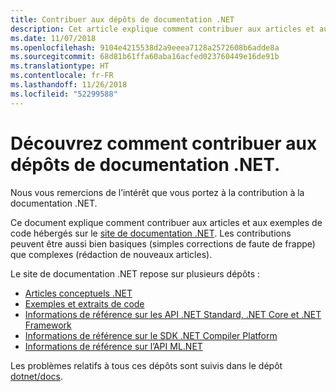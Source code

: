 ```yaml
---
title: Contribuer aux dépôts de documentation .NET
description: Cet article explique comment contribuer aux articles et aux exemples de code dans les dépôts qui constituent la documentation .NET.
ms.date: 11/07/2018
ms.openlocfilehash: 9104e4215538d2a9eeea7128a2572608b6adde8a
ms.sourcegitcommit: 68d81b61ffa60aba16acfed023760449e16de91b
ms.translationtype: HT
ms.contentlocale: fr-FR
ms.lasthandoff: 11/26/2018
ms.locfileid: "52299588"
---
```

# <a name="learn-how-to-contribute-to-the-net-docs-repositories"></a>Découvrez comment contribuer aux dépôts de documentation .NET.

Nous vous remercions de l’intérêt que vous portez à la contribution à la documentation .NET.

Ce document explique comment contribuer aux articles et aux exemples de code hébergés sur le [site de documentation .NET](https://docs.microsoft.com/dotnet). Les contributions peuvent être aussi bien basiques (simples corrections de faute de frappe) que complexes (rédaction de nouveaux articles).

Le site de documentation .NET repose sur plusieurs dépôts :

- [Articles conceptuels .NET](https://github.com/dotnet/docs)
- [Exemples et extraits de code](https://github.com/dotnet/samples)
- [Informations de référence sur les API .NET Standard, .NET Core et .NET Framework](https://github.com/dotnet/dotnet-api-docs)
- [Informations de référence sur le SDK .NET Compiler Platform](https://github.com/dotnet/roslyn-api-docs)
- [Informations de référence sur l’API ML.NET](https://github.com/dotnet/ml-api-docs)

Les problèmes relatifs à tous ces dépôts sont suivis dans le dépôt [dotnet/docs](https://github.com/dotnet/docs/issues).
